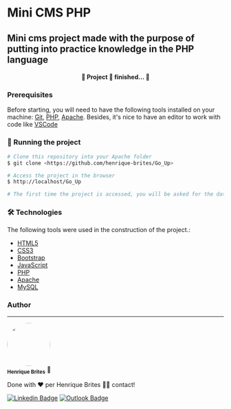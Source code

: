 # Mini CMS PHP

## Mini cms project made with the purpose of putting into practice knowledge in the PHP language


<h4 align="center"> 
	🚧  Project 🚀 finished...  🚧
</h4> 

### Prerequisites

Before starting, you will need to have the following tools installed on your machine:
[Git](https://git-scm.com), [PHP](https://www.php.net/), [Apache](https://www.apache.org/). 
Besides, it's nice to have an editor to work with code like [VSCode](https://code.visualstudio.com/)

### 🎲 Running the project

```bash
# Clone this repository into your Apache folder
$ git clone <https://github.com/henrique-brites/Go_Up>

# Access the project in the browser
$ http://localhost/Go_Up

# The first time the project is accessed, you will be asked for the database credentials to configure the system

```

### 🛠 Technologies

The following tools were used in the construction of the project.:

- [HTML5](https://www.w3schools.com/html/)
- [CSS3](https://www.w3schools.com/css/)
- [Bootstrap](https://getbootstrap.com/)
- [JavaScript](https://www.w3schools.com/js/)
- [PHP](https://www.php.net/)
- [Apache](https://www.apache.org/)
- [MySQL](https://www.mysql.com/)

### Author
---

<p>
 <img style="border-radius: 50%;" src="https://avatars.githubusercontent.com/henrique-brites" width="100px;" alt=""/>
 <br />
 <sub><b>Henrique Brites</b></sub> 🚀</p>


 Done with ❤️ per Henrique Brites 👋🏽 contact!

 [![Linkedin Badge](https://img.shields.io/badge/-Henrique-blue?style=flat-square&logo=Linkedin&logoColor=white&link=https://www.linkedin.com/in/henrique-brites/)](https://www.linkedin.com/in/henrique-brites/) 
[![Outlook Badge](https://img.shields.io/badge/-henriquebrites@live.com-0078D4?style=flat-square&logo=microsoft-outlook&logoColor=white&link=mailto:henriquebrites@live.com)](mailto:henriquebrites@live.com)

 